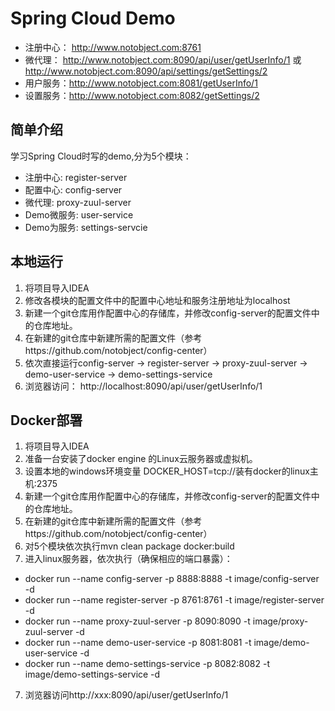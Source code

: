 # Spring Cloud Demo

- 注册中心： http://www.notobject.com:8761
- 微代理： http://www.notobject.com:8090/api/user/getUserInfo/1 或 http://www.notobject.com:8090/api/settings/getSettings/2
- 用户服务：http://www.notobject.com:8081/getUserInfo/1
- 设置服务：http://www.notobject.com:8082/getSettings/2

## 简单介绍

学习Spring Cloud时写的demo,分为5个模块：

- 注册中心: register-server
- 配置中心: config-server
- 微代理: proxy-zuul-server
- Demo微服务: user-service
- Demo为服务: settings-servcie

## 本地运行

1. 将项目导入IDEA
2. 修改各模块的配置文件中的配置中心地址和服务注册地址为localhost
3. 新建一个git仓库用作配置中心的存储库，并修改config-server的配置文件中的仓库地址。
4. 在新建的git仓库中新建所需的配置文件（参考https://github.com/notobject/config-center）
5. 依次直接运行config-server -> register-server -> proxy-zuul-server -> demo-user-service -> demo-settings-service
6. 浏览器访问： http://localhost:8090/api/user/getUserInfo/1 

## Docker部署

1. 将项目导入IDEA
2. 准备一台安装了docker engine 的Linux云服务器或虚拟机。
3. 设置本地的windows环境变量 DOCKER_HOST=tcp://装有docker的linux主机:2375
4. 新建一个git仓库用作配置中心的存储库，并修改config-server的配置文件中的仓库地址。
5. 在新建的git仓库中新建所需的配置文件（参考https://github.com/notobject/config-center）
5. 对5个模块依次执行mvn clean package docker:build
6. 进入linux服务器，依次执行（确保相应的端口暴露）： 
  - docker run --name config-server -p 8888:8888 -t image/config-server -d
  - docker run --name register-server -p 8761:8761 -t image/register-server -d
  - docker run --name proxy-zuul-server -p 8090:8090 -t image/proxy-zuul-server -d
  - docker run --name demo-user-service -p 8081:8081 -t image/demo-user-service -d
  - docker run --name demo-settings-service -p 8082:8082 -t image/demo-settings-service -d
  
7. 浏览器访问http://xxx:8090/api/user/getUserInfo/1 

